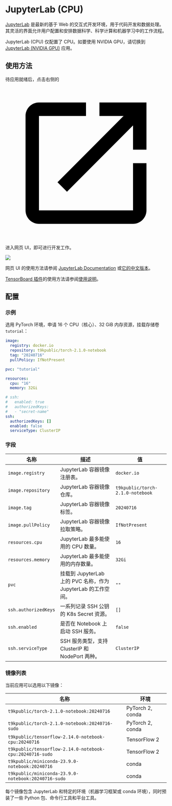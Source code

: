 # JupyterLab (CPU)

[JupyterLab](https://github.com/jupyterlab/jupyterlab) 是最新的基于 Web 的交互式开发环境，用于代码开发和数据处理。其灵活的界面允许用户配置和安排数据科学、科学计算和机器学习中的工作流程。

JupyterLab (CPU) 仅配置了 CPU。如要使用 NVIDIA GPU，请切换到 [JupyterLab (NVIDIA GPU)]() 应用。

## 使用方法

待应用就绪后，点击右侧的 <svg class="MuiSvgIcon-root MuiSvgIcon-colorPrimary MuiSvgIcon-fontSizeMedium css-jxtyyz" focusable="false" aria-hidden="true" viewBox="0 0 24 24" data-testid="OpenInNewIcon"><path d="M19 19H5V5h7V3H5c-1.11 0-2 .9-2 2v14c0 1.1.89 2 2 2h14c1.1 0 2-.9 2-2v-7h-2zM14 3v2h3.59l-9.83 9.83 1.41 1.41L19 6.41V10h2V3z"></path></svg> 进入网页 UI，即可进行开发工作。

![](https://s2.loli.net/2024/08/20/tZiw9cyL6a4Vbkz.png)

网页 UI 的使用方法请参阅 [JupyterLab Documentation](https://jupyterlab.readthedocs.io/en/latest/) 或[它的中文版本](https://jupyterlab.pythonlang.cn/en/latest/)。

[TensorBoard 插件](https://github.com/HFAiLab/jupyterlab_tensorboard_pro)的使用方法请参阅[使用说明](https://github.com/HFAiLab/jupyterlab_tensorboard_pro/blob/v4.x/README.zh-cn.md#%E4%BD%BF%E7%94%A8%E8%AF%B4%E6%98%8E)。

## 配置

### 示例

选用 PyTorch 环境，申请 16 个 CPU（核心）、32 GiB 内存资源，挂载存储卷 `tutorial`：

```yaml
image:
  registry: docker.io
  repository: t9kpublic/torch-2.1.0-notebook
  tag: "20240716"
  pullPolicy: IfNotPresent

pvc: "tutorial"

resources:
  cpu: "16"
  memory: 32Gi

# ssh:
#   enabled: true
#   authorizedKeys:
#   - "secret-name"
ssh:
  authorizedKeys: []
  enabled: false
  serviceType: ClusterIP
```

### 字段

| 名称                 | 描述                                                          | 值                               |
| -------------------- | ------------------------------------------------------------- | -------------------------------- |
| `image.registry`     | JupyterLab 容器镜像注册表。                                   | `docker.io`                      |
| `image.repository`   | JupyterLab 容器镜像仓库。                                     | `t9kpublic/torch-2.1.0-notebook` |
| `image.tag`          | JupyterLab 容器镜像标签。                                     | `20240716`                       |
| `image.pullPolicy`   | JupyterLab 容器镜像拉取策略。                                 | `IfNotPresent`                   |
| `resources.cpu`      | JupyterLab 最多能使用的 CPU 数量。                            | `16`                             |
| `resources.memory`   | JupyterLab 最多能使用的内存数量。                             | `32Gi`                           |
| `pvc`                | 挂载到 JupyterLab 上的 PVC 名称，作为 JupyterLab 的工作空间。 | `""`                             |
| `ssh.authorizedKeys` | 一系列记录 SSH 公钥的 K8s Secret 资源。                       | `[]`                             |
| `ssh.enabled`        | 是否在 Notebook 上启动 SSH 服务。                             | `false`                          |
| `ssh.serviceType`    | SSH 服务类型，支持 ClusterIP 和 NodePort 两种。               | `ClusterIP`                      |

### 镜像列表

当前应用可以选用以下镜像：

| 名称                                                     | 环境             |
| -------------------------------------------------------- | ---------------- |
| `t9kpublic/torch-2.1.0-notebook:20240716`                | PyTorch 2, conda |
| `t9kpublic/torch-2.1.0-notebook:20240716-sudo`           | PyTorch 2, conda |
| `t9kpublic/tensorflow-2.14.0-notebook-cpu:20240716`      | TensorFlow 2     |
| `t9kpublic/tensorflow-2.14.0-notebook-cpu:20240716-sudo` | TensorFlow 2     |
| `t9kpublic/miniconda-23.9.0-notebook:20240716`           | conda            |
| `t9kpublic/miniconda-23.9.0-notebook:20240716-sudo`      | conda            |

每个镜像包含 JupyterLab 和特定的环境（机器学习框架或 conda 环境），同时预装了一些 Python 包、命令行工具和平台工具。
